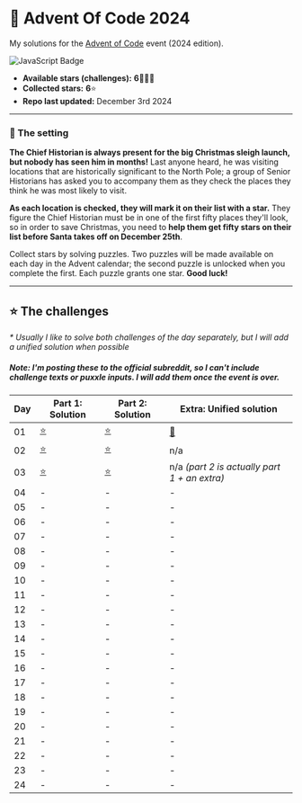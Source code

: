 # 🎄 Advent Of Code 2024

My solutions for the [Advent of Code](https://adventofcode.com/) event (2024 edition).

![JavaScript Badge](https://img.shields.io/badge/JavaScript-F7DF1E?logo=javascript&logoColor=000&style=for-the-badge)

- **Available stars (challenges):** **6**👩🏻‍💻
- **Collected stars:** **6**⭐
- **Repo last updated:** December 3rd 2024

---

### 📖 The setting

**The Chief Historian is always present for the big Christmas sleigh launch, but nobody has seen him in months!** Last anyone heard, he was visiting locations that are historically significant to the North Pole; a group of Senior Historians has asked you to accompany them as they check the places they think he was most likely to visit.

**As each location is checked, they will mark it on their list with a star.** They figure the Chief Historian must be in one of the first fifty places they'll look, so in order to save Christmas, you need to **help them get fifty stars on their list before Santa takes off on December 25th**.

Collect stars by solving puzzles. Two puzzles will be made available on each day in the Advent calendar; the second puzzle is unlocked when you complete the first. Each puzzle grants one star. **Good luck!**

---

## ⭐ The challenges

_\* Usually I like to solve both challenges of the day separately, but I will add a unified solution when possible_

##### Note: I'm posting these to the official subreddit, so I can't include challenge texts or puxxle inputs. I will add them once the event is over.

| Day | Part 1: Solution   | Part 2: Solution   | Extra: Unified solution                      |
| --- | ------------------ | ------------------ | -------------------------------------------- |
| 01  | [⭐](./01/01-1.js) | [⭐](./01/01-2.js) | [🌠](./01/01.js)                             |
| 02  | [⭐](./02/02-1.js) | [⭐](./02/02-2.js) | n/a                                          |
| 03  | [⭐](./03/03-1.js) | [⭐](./03/03-2.js) | n/a _(part 2 is actually part 1 + an extra)_ |
| 04  | -                  | -                  | -                                            |
| 05  | -                  | -                  | -                                            |
| 06  | -                  | -                  | -                                            |
| 07  | -                  | -                  | -                                            |
| 08  | -                  | -                  | -                                            |
| 09  | -                  | -                  | -                                            |
| 10  | -                  | -                  | -                                            |
| 11  | -                  | -                  | -                                            |
| 12  | -                  | -                  | -                                            |
| 13  | -                  | -                  | -                                            |
| 14  | -                  | -                  | -                                            |
| 15  | -                  | -                  | -                                            |
| 16  | -                  | -                  | -                                            |
| 17  | -                  | -                  | -                                            |
| 18  | -                  | -                  | -                                            |
| 19  | -                  | -                  | -                                            |
| 20  | -                  | -                  | -                                            |
| 21  | -                  | -                  | -                                            |
| 22  | -                  | -                  | -                                            |
| 23  | -                  | -                  | -                                            |
| 24  | -                  | -                  | -                                            |
